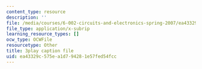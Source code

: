 ```yaml
---
content_type: resource
description: ''
file: /media/courses/6-002-circuits-and-electronics-spring-2007/ea43329c575ea1d794281e57fed54fcc_ke3SL_R92ys.srt
file_type: application/x-subrip
learning_resource_types: []
ocw_type: OCWFile
resourcetype: Other
title: 3play caption file
uid: ea43329c-575e-a1d7-9428-1e57fed54fcc
---
```

